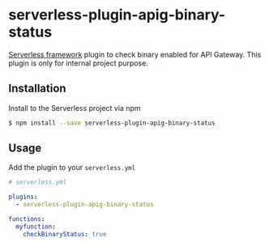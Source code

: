 # serverless-plugin-apig-binary-status

[Serverless framework](https://www.serverless.com) plugin to check binary enabled for API Gateway.
This plugin is only for internal project purpose. 

## Installation

Install to the Serverless project via npm

```bash
$ npm install --save serverless-plugin-apig-binary-status
```

## Usage

Add the plugin to your `serverless.yml`

```yaml
# serverless.yml

plugins:
  - serverless-plugin-apig-binary-status

functions:
  myfunction:
    checkBinaryStatus: true
```
